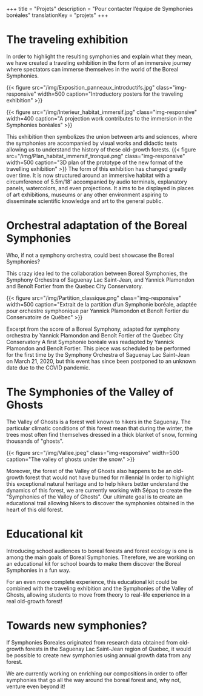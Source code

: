 +++
title = "Projets"
description =  "Pour contacter l’équipe de Symphonies boréales"
translationKey = "projets"
+++

# The traveling exhibition

In order to highlight the resulting symphonies and explain what they mean, we have created a traveling exhibition in the form of an immersive journey where spectators can immerse themselves in the world of the Boreal Symphonies. 


{{< figure src="/img/Exposition_panneaux_introductifs.jpg" class="img-responsive" width=500 caption="Introductory posters for the traveling exhibition" >}}


{{< figure src="/img/Interieur_habitat_immersif.jpg" class="img-responsive" width=400 caption="A projection work contributes to the immersion in the Symphonies boréales" >}}


This exhibition then symbolizes the union between arts and sciences, where the symphonies are accompanied by visual works and didactic texts allowing us to understand the history of these old-growth forests.
{{< figure src="/img/Plan_habitat_immersif_tronqué.png" class="img-responsive" width=500 caption="3D plan of the prototype of the new format of the travelling exhibition" >}}
The form of this exhibition has changed greatly over time. It is now structured around an immersive habitat with a circumference of 5.5m/18' accompanied by audio terminals, explanatory panels, watercolors, and even projections. It aims to be displayed in places of art exhibitions, museums or any other environment aspiring to disseminate scientific knowledge and art to the general public.

# Orchestral adaptation of the Boreal Symphonies

Who, if not a symphony orchestra, could best showcase the Boreal Symphonies? 

This crazy idea led to the collaboration between Boreal Symphonies, the Symphony Orchestra of Saguenay Lac Saint-Jean, and Yannick Plamondon and Benoît Fortier from the Quebec City Conservatory.

{{< figure src="/img/Partition_classique.png" class="img-responsive" width=500 caption="Extrait de la partition d’un Symphonie boréale, adaptée pour orchestre symphonique par Yannick Plamondon et Benoît Fortier du Conservatoire de Québec" >}}

Excerpt from the score of a Boreal Symphony, adapted for symphony orchestra by Yannick Plamondon and Benoît Fortier of the Quebec City Conservatory
A first Symphonie boréale was readapted by Yannick Plamondon and Benoît Fortier. This piece was scheduled to be performed for the first time by the Symphony Orchestra of Saguenay Lac Saint-Jean on March 21, 2020, but this event has since been postponed to an unknown date due to the COVID pandemic.




# The Symphonies of the Valley of Ghosts

The Valley of Ghosts is a forest well known to hikers in the Saguenay. The particular climatic conditions of this forest mean that during the winter, the trees most often find themselves dressed in a thick blanket of snow, forming thousands of "ghosts".

{{< figure src="/img/Vallee.jpeg" class="img-responsive" width=500 caption="The valley of ghosts under the snow." >}}


Moreover, the forest of the Valley of Ghosts also happens to be an old-growth forest that would not have burned for millennia! In order to highlight this exceptional natural heritage and to help hikers better understand the dynamics of this forest, we are currently working with Sépaq to create the "Symphonies of the Valley of Ghosts". Our ultimate goal is to create an educational trail allowing hikers to discover the symphonies obtained in the heart of this old forest.


# Educational kit

Introducing school audiences to boreal forests and forest ecology is one is among the main goals of Boreal Symphonies. Therefore, we are working on an educational kit for school boards to make them discover the Boreal Symphonies in a fun way. 

For an even more complete experience, this educational kit could be combined with the traveling exhibition and the Symphonies of the Valley of Ghosts, allowing students to move from theory to real-life experience in a real old-growth forest!


#  Towards new symphonies?

If Symphonies Boreales originated from research data obtained from old-growth forests in the Saguenay Lac Saint-Jean region of Quebec, it would be possible to create new symphonies using annual growth data from any forest.

We are currently working on enriching our compositions in order to offer symphonies that go all the way around the boreal forest and, why not, venture even beyond it!

